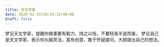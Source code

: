 ```yaml
---
title: 天文学家
date: 2020-02-15T20:54:12+08:00
draft: false
---
```


梦见天文学家，提醒你做事要有毅力、持之以恒，不要轻易半途而废。
梦见自己是天文学家，表示你头脑灵活，富有创意，敢于怀疑提问，大胆提出自己的想法。
